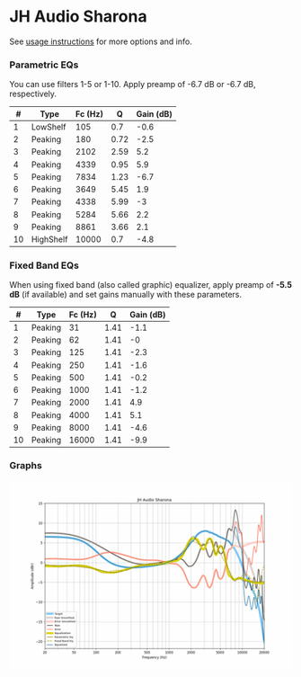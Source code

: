 # JH Audio Sharona
See [usage instructions](https://github.com/jaakkopasanen/AutoEq#usage) for more options and info.

### Parametric EQs
You can use filters 1-5 or 1-10. Apply preamp of -6.7 dB or -6.7 dB, respectively.

|   # | Type      |   Fc (Hz) |    Q |   Gain (dB) |
|-----|-----------|-----------|------|-------------|
|   1 | LowShelf  |       105 | 0.7  |        -0.6 |
|   2 | Peaking   |       180 | 0.72 |        -2.5 |
|   3 | Peaking   |      2102 | 2.59 |         5.2 |
|   4 | Peaking   |      4339 | 0.95 |         5.9 |
|   5 | Peaking   |      7834 | 1.23 |        -6.7 |
|   6 | Peaking   |      3649 | 5.45 |         1.9 |
|   7 | Peaking   |      4338 | 5.99 |        -3   |
|   8 | Peaking   |      5284 | 5.66 |         2.2 |
|   9 | Peaking   |      8861 | 3.66 |         2.1 |
|  10 | HighShelf |     10000 | 0.7  |        -4.8 |

### Fixed Band EQs
When using fixed band (also called graphic) equalizer, apply preamp of **-5.5 dB** (if available) and set gains manually with these parameters.

|   # | Type    |   Fc (Hz) |    Q |   Gain (dB) |
|-----|---------|-----------|------|-------------|
|   1 | Peaking |        31 | 1.41 |        -1.1 |
|   2 | Peaking |        62 | 1.41 |        -0   |
|   3 | Peaking |       125 | 1.41 |        -2.3 |
|   4 | Peaking |       250 | 1.41 |        -1.6 |
|   5 | Peaking |       500 | 1.41 |        -0.2 |
|   6 | Peaking |      1000 | 1.41 |        -1.2 |
|   7 | Peaking |      2000 | 1.41 |         4.9 |
|   8 | Peaking |      4000 | 1.41 |         5.1 |
|   9 | Peaking |      8000 | 1.41 |        -4.6 |
|  10 | Peaking |     16000 | 1.41 |        -9.9 |

### Graphs
![](./JH%20Audio%20Sharona.png)

